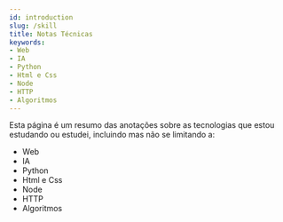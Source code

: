 ```yaml
---
id: introduction
slug: /skill
title: Notas Técnicas
keywords:
- Web
- IA
- Python
- Html e Css
- Node
- HTTP
- Algoritmos
---
```


Esta página é um resumo das anotações sobre as tecnologias que estou estudando ou estudei, incluindo mas não se limitando a:

- Web
- IA
- Python
- Html e Css
- Node
- HTTP
- Algoritmos
